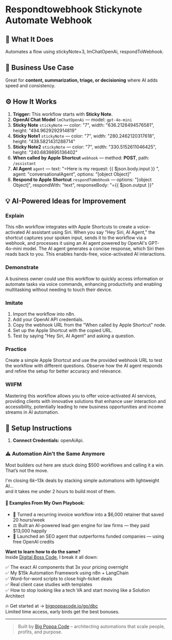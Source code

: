 # Respondtowebhook Stickynote Automate Webhook
## 🚀 What It Does
Automates a flow using stickyNote×3, lmChatOpenAi, respondToWebhook.

## 💼 Business Use Case
Great for **content, summarization, triage, or decisioning** where AI adds speed and consistency.

## ⚙️ How It Works
1. **Trigger:** This workflow starts with **Sticky Note**.
2. **OpenAI Chat Model** `lmChatOpenAi` — model: `gpt-4o-mini`
3. **Sticky Note** `stickyNote` — color: "7", width: "636.2128494576581", height: "494.9629292914819"
4. **Sticky Note1** `stickyNote` — color: "7", width: "280.2462120317618", height: "438.5821431288714"
5. **Sticky Note2** `stickyNote` — color: "7", width: "330.5152611046425", height: "240.6839895136402"
6. **When called by Apple Shortcut** `webhook` — method: **POST**, path: `/assistant`
7. **AI Agent** `agent` — text: "=Here is my request: {{ $json.body.input }}
", agent: "conversationalAgent", options: "[object Object]"
8. **Respond to Apple Shortcut** `respondToWebhook` — options: "[object Object]", respondWith: "text", responseBody: "={{ $json.output }}"

## 💡 AI-Powered Ideas for Improvement
### Explain
This n8n workflow integrates with Apple Shortcuts to create a voice-activated AI assistant using Siri. When you say "Hey Siri, AI Agent," the shortcut captures your spoken input, sends it to the workflow via a webhook, and processes it using an AI agent powered by OpenAI's GPT-4o-mini model. The AI agent generates a concise response, which Siri then reads back to you. This enables hands-free, voice-activated AI interactions.

### Demonstrate
A business owner could use this workflow to quickly access information or automate tasks via voice commands, enhancing productivity and enabling multitasking without needing to touch their device.

### Imitate
1. Import the workflow into n8n.
2. Add your OpenAI API credentials.
3. Copy the webhook URL from the "When called by Apple Shortcut" node.
4. Set up the Apple Shortcut with the copied URL.
5. Test by saying "Hey Siri, AI Agent" and asking a question.

### Practice
Create a simple Apple Shortcut and use the provided webhook URL to test the workflow with different questions. Observe how the AI agent responds and refine the setup for better accuracy and relevance.

### WIIFM
Mastering this workflow allows you to offer voice-activated AI services, providing clients with innovative solutions that enhance user interaction and accessibility, potentially leading to new business opportunities and income streams in AI automation.

## 🔧 Setup Instructions
1. **Connect Credentials:** openAiApi.

### ⚠️ Automation Ain’t the Same Anymore

Most builders out here are stuck doing $500 workflows and calling it a win.  
That’s not the move.  

I'm closing $6k–$13k deals by stacking simple automations with lightweight AI...  
and it takes me under 2 hours to build most of them.

#### 🧠 Examples From My Own Playbook:
- 🔁 Turned a recurring invoice workflow into a $6,000 retainer that saved 20 hours/week  
- ⚖️ Built an AI-powered lead gen engine for law firms — they paid $13,000 happily  
- 🚀 Launched an SEO agent that outperforms funded companies — using free OpenAI credits  

**Want to learn how to do the same?**  
Inside [Digital Boss Code](https://bigpoppacode.io/go/dbc), I break it all down:

✅ The exact AI components that 3x your pricing overnight  
✅ My $15k Automation Framework using n8n + LangChain  
✅ Word-for-word scripts to close high-ticket deals  
✅ Real client case studies with templates  
✅ How to stop looking like a tech VA and start moving like a Solution Architect  

🔥 Get started at → [bigpoppacode.io/go/dbc](https://bigpoppacode.io/go/dbc)  
Limited time access, early birds get the best bonuses.

---
> Built by [Big Poppa Code](https://bigpoppacode.io) – architecting automations that scale people, profits, and purpose.
